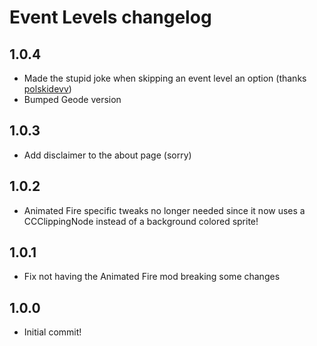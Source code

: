 # Event Levels changelog

## 1.0.4
- Made the stupid joke when skipping an event level an option (thanks [polskidevv](https://github.com/polskidevv))
- Bumped Geode version

## 1.0.3
- Add disclaimer to the about page (sorry)

## 1.0.2
- <cb>Animated Fire</c> specific tweaks <cy>no longer needed</c> since it now uses a CCClippingNode instead of a background colored sprite!

## 1.0.1
- Fix not having the <cb>Animated Fire</c> mod breaking some changes

## 1.0.0
- Initial commit!